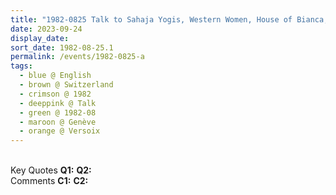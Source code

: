 ```yaml
---
title: "1982-0825 Talk to Sahaja Yogis, Western Women, House of Bianca, Versoix (11 kms N of Geneva), Genève, Switzerland"
date: 2023-09-24
display_date: 
sort_date: 1982-08-25.1
permalink: /events/1982-0825-a
tags:
  - blue @ English
  - brown @ Switzerland
  - crimson @ 1982
  - deeppink @ Talk
  - green @ 1982-08
  - maroon @ Genève
  - orange @ Versoix
---
```


<br>

<wave-list>
  <list-title color="DarkSeaGreen" width="55">Key Quotes</list-title>
  <list-item color="BlanchedAlmond" width="280"><b>Q1:</b> <i></i></list-item>
  <list-item color="Lavender" width="280"><b>Q2:</b> <i></i></list-item>
</wave-list>

<br>

<wave-list>
  <list-title color="DarkSeaGreen" width="55">Comments</list-title>
  <list-item color="BlanchedAlmond" width="280"><b>C1:</b> <i></i></list-item>
  <list-item color="Lavender" width="280"><b>C2:</b> <i></i></list-item>
</wave-list>